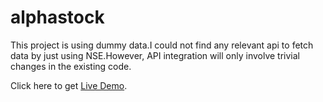 # alphastock

This project is using dummy data.I could not find any relevant api to fetch data by just using NSE.However, API integration will only involve trivial changes in the existing code.

Click here to get <a href="https://alphastock.vercel.app/">Live Demo</a>.
